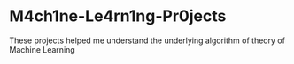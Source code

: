 # M4ch1ne-Le4rn1ng-Pr0jects
These projects helped me understand the underlying algorithm of theory of Machine Learning
